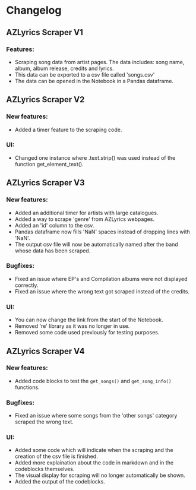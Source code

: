 # Changelog
## AZLyrics Scraper V1
### Features:
- Scraping song data from artist pages. The data includes: song name, album, album release, credits and lyrics.
- This data can be exported to a csv file called 'songs.csv'
- The data can be opened in the Notebook in a Pandas dataframe.
## AZLyrics Scraper V2
### New features:
- Added a timer feature to the scraping code.
### UI:
- Changed one instance where .text.strip() was used instead of the function get_element_text().
## AZLyrics Scraper V3
### New features:
- Added an additional timer for artists with large catalogues.
- Added a way to scrape 'genre' from AZLyrics webpages.
- Added an 'id' column to the csv.
- Pandas dataframe now fills 'NaN' spaces instead of dropping lines with 'NaN'.
- The output csv file will now be automatically named after the band whose data has been scraped.
### Bugfixes:
- Fixed an issue where EP's and Compilation albums were not displayed correctly.
- Fixed an issue where the wrong text got scraped instead of the credits.
### UI:
- You can now change the link from the start of the Notebook.
- Removed 're' library as it was no longer in use.
- Removed some code used previously for testing purposes.
## AZLyrics Scraper V4
### New features:
- Added code blocks to test the `get_songs()` and `get_song_info()` functions.
### Bugfixes:
- Fixed an issue where some songs from the 'other songs' category scraped the wrong text.
### UI:
- Added some code which will indicate when the scraping and the creation of the csv file is finished.
- Added more explaination about the code in markdown and in the codeblocks themselves.
- The visual display for scraping will no longer automatically be shown. 
- Added the output of the codeblocks. 
